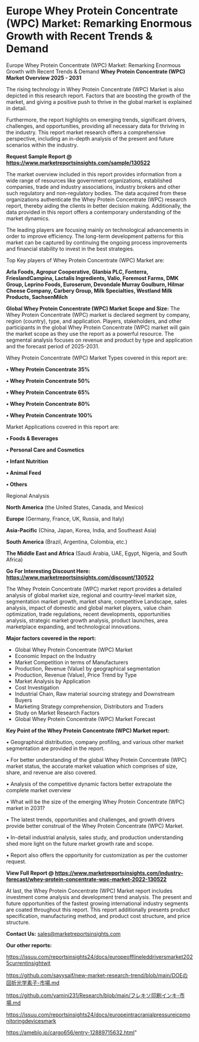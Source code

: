 # Europe Whey Protein Concentrate (WPC) Market: Remarking Enormous Growth with Recent Trends & Demand
Europe Whey Protein Concentrate (WPC) Market: Remarking Enormous Growth with Recent Trends & Demand
<Strong> Whey Protein Concentrate (WPC) Market Overview 2025 - 2031</strong>

The rising technology in Whey Protein Concentrate (WPC) Market is also depicted in this research report. Factors that are boosting the growth of the market, and giving a positive push to thrive in the global market is explained in detail.

Furthermore, the report highlights on emerging trends, significant drivers, challenges, and opportunities, providing all necessary data for thriving in the industry. This report market research offers a comprehensive perspective, including an in-depth analysis of the present and future scenarios within the industry.

<strong>Request Sample Report @ <a href=https://www.marketreportsinsights.com/sample/130522>https://www.marketreportsinsights.com/sample/130522</a></strong>

The market overview included in this report provides information from a wide range of resources like government organizations, established companies, trade and industry associations, industry brokers and other such regulatory and non-regulatory bodies. The data acquired from these organizations authenticate the Whey Protein Concentrate (WPC) research report, thereby aiding the clients in better decision making. Additionally, the data provided in this report offers a contemporary understanding of the market dynamics.

The leading players are focusing mainly on technological advancements in order to improve efficiency. The long-term development patterns for this market can be captured by continuing the ongoing process improvements and financial stability to invest in the best strategies.

Top Key players of Whey Protein Concentrate (WPC) Market are:

<strong>Arla Foods, Agropur Cooperative, Glanbia PLC, Fonterra, FrieslandCampina, Lactalis Ingredients, Valio, Foremost Farms, DMK Group, Leprino Foods, Euroserum, Devondale Murray Goulburn, Hilmar Cheese Company, Carbery Group, Milk Specialties, Westland Milk Products, SachsenMilch</strong>

<strong><b>Global Whey Protein Concentrate (WPC) Market Scope and Size:</b></strong>
The Whey Protein Concentrate (WPC) market is declared segment by company, region (country), type, and application. Players, stakeholders, and other participants in the global Whey Protein Concentrate (WPC) market will gain the market scope as they use the report as a powerful resource. The segmental analysis focuses on revenue and product by type and application and the forecast period of 2025-2031.

Whey Protein Concentrate (WPC) Market Types covered in this report are:

<strong>• Whey Protein Concentrate 35%

• Whey Protein Concentrate 50%

• Whey Protein Concentrate 65%

• Whey Protein Concentrate 80%

• Whey Protein Concentrate 100%</strong>

Market Applications covered in this report are:

<strong>• Foods & Beverages

• Personal Care and Cosmetics

• Infant Nutrition

• Animal Feed

• Others</strong> 

Regional Analysis

<strong>North America</strong> (the United States, Canada, and Mexico)

<strong>Europe</strong> (Germany, France, UK, Russia, and Italy)

<strong>Asia-Pacific</strong> (China, Japan, Korea, India, and Southeast Asia)

<strong>South America</strong> (Brazil, Argentina, Colombia, etc.)

<strong>The Middle East and Africa</strong> (Saudi Arabia, UAE, Egypt, Nigeria, and South Africa)

<strong>Go For Interesting Discount Here: <a href=https://www.marketreportsinsights.com/discount/130522>https://www.marketreportsinsights.com/discount/130522</a></strong>

The Whey Protein Concentrate (WPC) market report provides a detailed analysis of global market size, regional and country-level market size, segmentation market growth, market share, competitive Landscape, sales analysis, impact of domestic and global market players, value chain optimization, trade regulations, recent developments, opportunities analysis, strategic market growth analysis, product launches, area marketplace expanding, and technological innovations.

<strong><b>Major factors covered in the report:</b></strong>
<ul>
  <li>Global Whey Protein Concentrate (WPC) Market </li>
  <li>Economic Impact on the Industry</li>
  <li>Market Competition in terms of Manufacturers</li>
  <li>Production, Revenue (Value) by geographical segmentation</li>
  <li>Production, Revenue (Value), Price Trend by Type</li>
  <li>Market Analysis by Application</li>
  <li>Cost Investigation</li>
  <li>Industrial Chain, Raw material sourcing strategy and Downstream Buyers</li>
  <li>Marketing Strategy comprehension, Distributors and Traders</li>
  <li>Study on Market Research Factors</li>
  <li>Global Whey Protein Concentrate (WPC) Market Forecast</li>
</ul>

<strong><b>Key Point of the Whey Protein Concentrate (WPC) Market report:</b></strong>

• Geographical distribution, company profiling, and various other market segmentation are provided in the report.

• For better understanding of the global Whey Protein Concentrate (WPC) market status, the accurate market valuation which comprises of size, share, and revenue are also covered.

• Analysis of the competitive dynamic factors better extrapolate the complete market overview

• What will be the size of the emerging Whey Protein Concentrate (WPC) market in 2031?

• The latest trends, opportunities and challenges, and growth drivers provide better construal of the Whey Protein Concentrate (WPC) Market.

• In-detail industrial analysis, sales study, and production understanding shed more light on the future market growth rate and scope.

• Report also offers the opportunity for customization as per the customer request.

<strong><b>View Full Report @ <a href=https://www.marketreportsinsights.com/industry-forecast/whey-protein-concentrate-wpc-market-2022-130522>https://www.marketreportsinsights.com/industry-forecast/whey-protein-concentrate-wpc-market-2022-130522</a></b></strong>


At last, the Whey Protein Concentrate (WPC) Market report includes investment come analysis and development trend analysis. The present and future opportunities of the fastest growing international industry segments are coated throughout this report. This report additionally presents product specification, manufacturing method, and product cost structure, and price structure.

<strong>Contact Us:</strong>
sales@marketreportsinsights.com

<strong>Our other reports:</strong>

<a href=https://issuu.com/reportsinsights24/docs/europeofflineleddriversmarket2025currentinsightwit>https://issuu.com/reportsinsights24/docs/europeofflineleddriversmarket2025currentinsightwit</a>

<a href=https://github.com/sayysaif/new-market-research-trend/blob/main/DOEの回折光学素子-市場.md>https://github.com/sayysaif/new-market-research-trend/blob/main/DOEの回折光学素子-市場.md</a>

<a href=https://github.com/yamini231/Research/blob/main/フレキソ印刷インキ-市場.md>https://github.com/yamini231/Research/blob/main/フレキソ印刷インキ-市場.md</a>

<a href=https://issuu.com/reportsinsights24/docs/europeintracranialpressureicpmonitoringdevicesmark>https://issuu.com/reportsinsights24/docs/europeintracranialpressureicpmonitoringdevicesmark</a>

<a href=https://ameblo.jp/cargo656/entry-12889715632.html>https://ameblo.jp/cargo656/entry-12889715632.html</a>"
